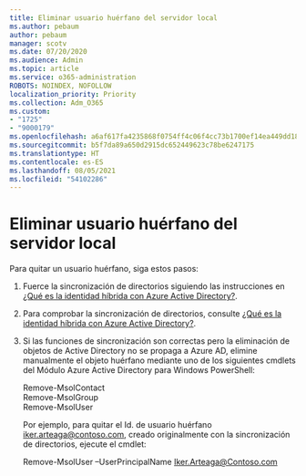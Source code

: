 ```yaml
---
title: Eliminar usuario huérfano del servidor local
ms.author: pebaum
author: pebaum
manager: scotv
ms.date: 07/20/2020
ms.audience: Admin
ms.topic: article
ms.service: o365-administration
ROBOTS: NOINDEX, NOFOLLOW
localization_priority: Priority
ms.collection: Adm_O365
ms.custom:
- "1725"
- "9000179"
ms.openlocfilehash: a6af617fa4235868f0754ff4c06f4cc73b1700ef14ea449dd1886ab100ddd384
ms.sourcegitcommit: b5f7da89a650d2915dc652449623c78be6247175
ms.translationtype: HT
ms.contentlocale: es-ES
ms.lasthandoff: 08/05/2021
ms.locfileid: "54102286"
---
```

# <a name="delete-orphaned-user-from-on-premises-server"></a>Eliminar usuario huérfano del servidor local

Para quitar un usuario huérfano, siga estos pasos:

1. Fuerce la sincronización de directorios siguiendo las instrucciones en [¿Qué es la identidad híbrida con Azure Active Directory?](https://technet.microsoft.com/library/jj151771.aspx#bkmk_synchronizedirectories).

2. Para comprobar la sincronización de directorios, consulte [¿Qué es la identidad híbrida con Azure Active Directory?](https://technet.microsoft.com/library/jj151797.aspx).

3. Si las funciones de sincronización son correctas pero la eliminación de objetos de Active Directory no se propaga a Azure AD, elimine manualmente el objeto huérfano mediante uno de los siguientes cmdlets del Módulo Azure Active Directory para Windows PowerShell:

    Remove-MsolContact  
    Remove-MsolGroup  
    Remove-MsolUser

    Por ejemplo, para quitar el Id. de usuario huérfano iker.arteaga@contoso.com, creado originalmente con la sincronización de directorios, ejecute el cmdlet:

    Remove-MsolUser –UserPrincipalName Iker.Arteaga@Contoso.com
